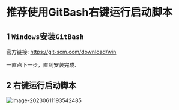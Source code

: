 # 推荐使用GitBash右键运行启动脚本



## 1 `Windows`安装`GitBash`

官方链接: https://git-scm.com/download/win

一直点下一步，直到安装完成.



## 2 右键运行启动脚本



![image-20230611193542485](https://weasley.oss-cn-shanghai.aliyuncs.com/Photos/image-20230611193542485.png)